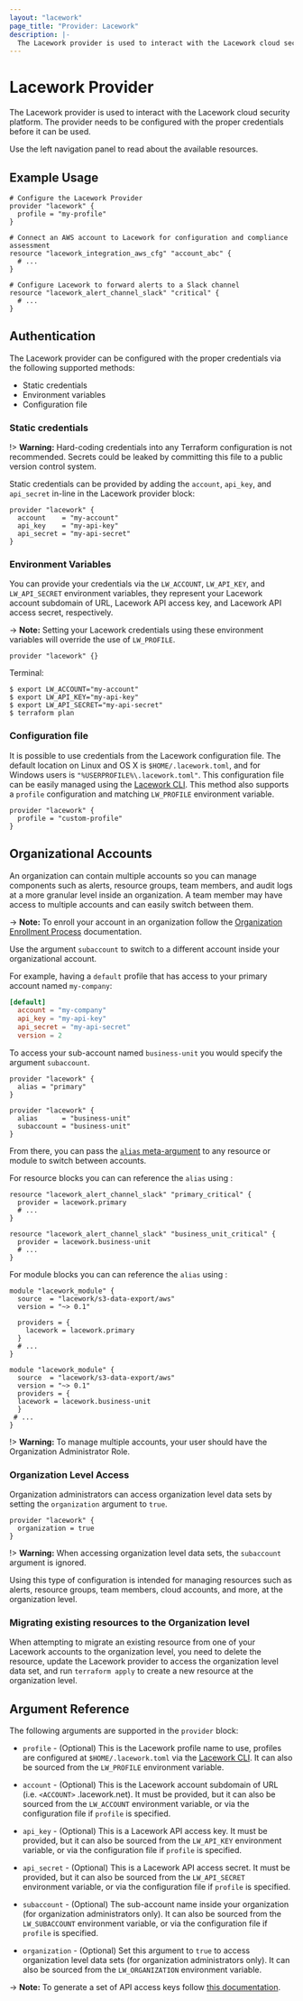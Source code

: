 ```yaml
---
layout: "lacework"
page_title: "Provider: Lacework"
description: |-
  The Lacework provider is used to interact with the Lacework cloud security platform.
---
```


# Lacework Provider

The Lacework provider is used to interact with the Lacework cloud security platform.
The provider needs to be configured with the proper credentials before it can be used.

Use the left navigation panel to read about the available resources.

## Example Usage

```hcl
# Configure the Lacework Provider
provider "lacework" {
  profile = "my-profile"
}

# Connect an AWS account to Lacework for configuration and compliance assessment
resource "lacework_integration_aws_cfg" "account_abc" {
  # ...
}

# Configure Lacework to forward alerts to a Slack channel
resource "lacework_alert_channel_slack" "critical" {
  # ...
}
```

## Authentication
The Lacework provider can be configured with the proper credentials via the following supported methods:

* Static credentials
* Environment variables
* Configuration file

### Static credentials
!> **Warning:** Hard-coding credentials into any Terraform configuration is not
recommended. Secrets could be leaked by committing this file to a public version
control system.

Static credentials can be provided by adding the `account`, `api_key`, and `api_secret` in-line in the
Lacework provider block:

```hcl
provider "lacework" {
  account    = "my-account"
  api_key    = "my-api-key"
  api_secret = "my-api-secret"
}
```

### Environment Variables
You can provide your credentials via the `LW_ACCOUNT`, `LW_API_KEY`, and `LW_API_SECRET` environment
variables, they represent your Lacework account subdomain of URL, Lacework API access key, and Lacework
API access secret, respectively.

-> **Note:** Setting your Lacework credentials using these environment variables will override the use of `LW_PROFILE`.

```hcl
provider "lacework" {}
```

Terminal:

```
$ export LW_ACCOUNT="my-account"
$ export LW_API_KEY="my-api-key"
$ export LW_API_SECRET="my-api-secret"
$ terraform plan
```

### Configuration file
It is possible to use credentials from the Lacework configuration file. The default location on Linux and OS X
is `$HOME/.lacework.toml`, and for Windows users is `"%USERPROFILE%\.lacework.toml"`. This configuration file
can be easily managed using the [Lacework CLI](https://github.com/lacework/go-sdk/wiki/CLI-Documentation). This
method also supports a `profile` configuration and matching `LW_PROFILE` environment variable.

```hcl
provider "lacework" {
  profile = "custom-profile"
}
```

## Organizational Accounts

An organization can contain multiple accounts so you can manage components such as alerts, resource groups,
team members, and audit logs at a more granular level inside an organization. A team member may have access
to multiple accounts and can easily switch between them.

-> **Note:** To enroll your account in an organization follow the [Organization Enrollment Process](https://support.lacework.com/hc/en-us/articles/360041727394-Organization-Overview) documentation.

Use the argument `subaccount` to switch to a different account inside your organizational account.

For example, having a `default` profile that has access to your primary account named `my-company`:
```toml
[default]
  account = "my-company"
  api_key = "my-api-key"
  api_secret = "my-api-secret"
  version = 2
```

To access your sub-account named `business-unit` you would specify the argument `subaccount`.
```hcl
provider "lacework" {
  alias = "primary"
}

provider "lacework" {
  alias      = "business-unit"
  subaccount = "business-unit"
}
```

From there, you can pass the [`alias` meta-argument](https://www.terraform.io/docs/language/providers/configuration.html#alias-multiple-provider-configurations) to any resource or module to switch between accounts.

For resource blocks you can can reference the `alias` using : 
```hcl
resource "lacework_alert_channel_slack" "primary_critical" {
  provider = lacework.primary
  # ...
}

resource "lacework_alert_channel_slack" "business_unit_critical" {
  provider = lacework.business-unit
  # ...
}
```

For module blocks you can can reference the `alias` using :
```hcl
module "lacework_module" {
  source  = "lacework/s3-data-export/aws"
  version = "~> 0.1"

  providers = {
    lacework = lacework.primary
  }
  # ...
}

module "lacework_module" {
  source  = "lacework/s3-data-export/aws"
  version = "~> 0.1"
  providers = {
  lacework = lacework.business-unit
  }
 # ...
}
```

!> **Warning:** To manage multiple accounts, your user should have the Organization Administrator Role.

### Organization Level Access

Organization administrators can access organization level data sets by setting the `organization` argument to `true`.
```hcl
provider "lacework" {
  organization = true
}
```

!> **Warning:** When accessing organization level data sets, the `subaccount` argument is ignored.

Using this type of configuration is intended for managing resources such as alerts, resource groups, team members,
cloud accounts, and more, at the organization level.

### Migrating existing resources to the Organization level

When attempting to migrate an existing resource from one of your Lacework accounts to the organization level,
you need to delete the resource, update the Lacework provider to access the organization level data set, and
run `terraform apply` to create a new resource at the organization level.

## Argument Reference

The following arguments are supported in the `provider` block:

* `profile` - (Optional) This is the Lacework profile name to use, profiles are configured
  at `$HOME/.lacework.toml` via the [Lacework CLI](https://github.com/lacework/go-sdk/wiki/CLI-Documentation).
  It can also be sourced from the `LW_PROFILE` environment variable.

* `account` - (Optional) This is the Lacework account subdomain of URL (i.e. `<ACCOUNT>`
  .lacework.net). It must be provided, but it can also be sourced from the `LW_ACCOUNT`
  environment variable, or via the configuration file if `profile` is specified.

* `api_key` - (Optional) This is a Lacework API access key. It must be provided, but it can
  also be sourced from the `LW_API_KEY` environment variable, or via the configuration file
  if `profile` is specified.

* `api_secret` - (Optional) This is a Lacework API access secret. It must be provided, but it
  can also be sourced from the `LW_API_SECRET` environment variable, or via the configuration
  file if `profile` is specified.

* `subaccount` - (Optional) The sub-account name inside your organization (for organization
  administrators only). It can also be sourced from the `LW_SUBACCOUNT` environment variable,
  or via the configuration file if `profile` is specified.

* `organization` - (Optional) Set this argument to `true` to access organization level data
  sets (for organization administrators only). It can also be sourced from the `LW_ORGANIZATION`
  environment variable.

-> **Note:** To generate a set of API access keys follow [this documentation](https://support.lacework.com/hc/en-us/articles/360011403853-Generate-API-Access-Keys-and-Tokens).
